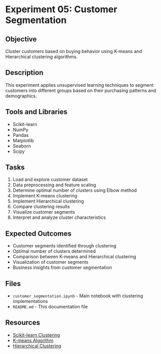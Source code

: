 # Experiment 05: Customer Segmentation

## Objective
Cluster customers based on buying behavior using K-means and Hierarchical clustering algorithms.

## Description
This experiment applies unsupervised learning techniques to segment customers into different groups based on their purchasing patterns and demographics.

## Tools and Libraries
- Scikit-learn
- NumPy
- Pandas
- Matplotlib
- Seaborn
- Scipy

## Tasks
1. Load and explore customer dataset
2. Data preprocessing and feature scaling
3. Determine optimal number of clusters using Elbow method
4. Implement K-means clustering
5. Implement Hierarchical clustering
6. Compare clustering results
7. Visualize customer segments
8. Interpret and analyze cluster characteristics

## Expected Outcomes
- Customer segments identified through clustering
- Optimal number of clusters determined
- Comparison between K-means and Hierarchical clustering
- Visualization of customer segments
- Business insights from customer segmentation

## Files
- `customer_segmentation.ipynb` - Main notebook with clustering implementations
- `README.md` - This documentation file

## Resources
- [Scikit-learn Clustering](https://scikit-learn.org/stable/modules/clustering.html)
- [K-means Algorithm](https://scikit-learn.org/stable/modules/generated/sklearn.cluster.KMeans.html)
- [Hierarchical Clustering](https://scikit-learn.org/stable/modules/generated/sklearn.cluster.AgglomerativeClustering.html)